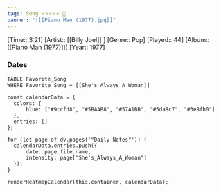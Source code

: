 ```yaml
---
tags: Song ⭐⭐⭐⭐⭐ 💛
banner: "![[Piano Man (1977).jpg]]"
---
```

[Time:: 3:21]
[Artist:: [[Billy Joel]] ]
[Genre:: Pop]
[Played:: 44]
[Album:: [[Piano Man (1977)]]]
[Year:: 1977]
### Dates
````dataview
TABLE Favorite_Song
WHERE Favorite_Song = [[She's Always A Woman]]
````

  ```dataviewjs
const calendarData = { 
	colors: { 
		blue: ["#9ccfd8", "#5BAAB8", "#57A1BB", "#5da8c7", "#3e8fb0"] 
	}, 
	entries: [] 
}; 

for (let page of dv.pages('"Daily Notes"')) { 
	calendarData.entries.push({ 
		date: page.file.name, 
		intensity: page["She's_Always_A_Woman"]
	}); 
} 

renderHeatmapCalendar(this.container, calendarData);
```
